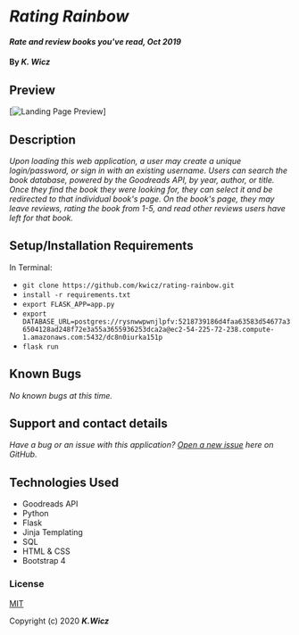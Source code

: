 # _Rating Rainbow_

#### _Rate and review books you've read, Oct 2019_

#### By _**K. Wicz**_


## Preview

[![Landing Page Preview](../static/rating-rainbow.png)]

## Description

_Upon loading this web application, a user may create a unique login/password, or sign in with an existing username. Users can search the book database, powered by the Goodreads API, by year, author, or title.  Once they find the book they were looking for, they can select it and be redirected to that individual book's page.  On the book's page, they may leave reviews, rating the book from 1-5, and read other reviews users have left for that book._

## Setup/Installation Requirements

In Terminal:

* ```git clone https://github.com/kwicz/rating-rainbow.git```
* ```install -r requirements.txt```
* ```export FLASK_APP=app.py```
* ```export DATABASE_URL=postgres://rysnwwpwnjlpfv:5218739186d4faa63583d54677a36504128ad248f72e3a55a3655936253dca2a@ec2-54-225-72-238.compute-1.amazonaws.com:5432/dc8n0iurka151p```
* ```flask run```


## Known Bugs

_No known bugs at this time._

## Support and contact details

_Have a bug or an issue with this application? [Open a new issue](https://github.com/kwicz/rating-rainbow/issues) here on GitHub._

## Technologies Used

* Goodreads API
* Python
* Flask
* Jinja Templating
* SQL
* HTML & CSS
* Bootstrap 4

### License

[MIT](https://choosealicense.com/licenses/mit/)

Copyright (c) 2020 **_K.Wicz_**